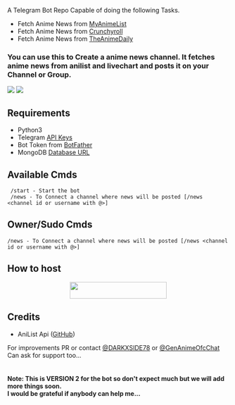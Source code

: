 A Telegram Bot Repo Capable of doing the following Tasks.
* Fetch Anime News from [MyAnimeList](https://myanimelist.net)
* Fetch Anime News from [Crunchyroll](https://feeds.feedburner.com/crunchyroll/rss)
* Fetch Anime News from [TheAnimeDaily](https://www.theanimedaily.com/feed/)
<h3>You can use this to Create a anime news channel. It fetches anime news from anilist and livechart and posts it on your Channel or Group.</b></h3>

<img src='https://images8.alphacoders.com/138/1384114.png'> <img src='https://motionbgs.com/media/5511/isagi-yoichi-devil-eyes.jpg'>

## Requirements
* Python3
* Telegram [API Keys](https://my.telegram.org/apps)
* Bot Token from [BotFather](https://t.me/botfather)
* MongoDB [Database URL](https://cloud.mongodb.com/)


## Available Cmds
```
 /start - Start the bot
 /news - To Connect a channel where news will be posted [/news <channel id or username with @>]
```


## Owner/Sudo Cmds
```
/news - To Connect a channel where news will be posted [/news <channel id or username with @>]
```


## How to host
<p align="center"><a href="https://heroku.com/deploy?template=https://github.com/DARKXSIDE78/GenToolBot"> <img src="https://img.shields.io/badge/Deploy%20To%20Heroku-blue?style=for-the-badge&logo=heroku" width="220" height="38.45"/></a></p>


## Credits
* AniList Api ([GitHub](https://github.com/AniList/ApiV2-GraphQL-Docs))


For improvements PR or contact [@DARKXSIDE78](https://t.me/DARKXSIDE78) or [@GenAnimeOfcChat](https://t.me/GenAnimeOfcchat)<br>
Can ask for support too...<br>
<br>
<h4>Note: This is VERSION 2 for the bot so don't expect much but we will add more things soon.<br>
I would be grateful if anybody can help me...</h4>
